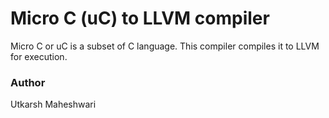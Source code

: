 # Micro C (uC) to LLVM compiler
Micro C or uC is a subset of C language. This compiler compiles it to
LLVM for execution.

### Author
Utkarsh Maheshwari
